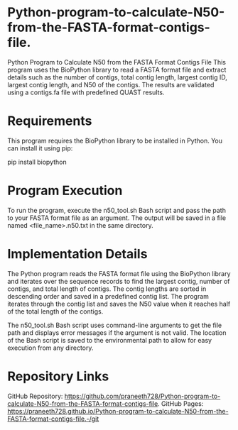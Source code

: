 # Python-program-to-calculate-N50-from-the-FASTA-format-contigs-file.
Python Program to Calculate N50 from the FASTA Format Contigs File
This program uses the BioPython library to read a FASTA format file and extract details such as the number of contigs, total contig length, largest contig ID, largest contig length, and N50 of the contigs. The results are validated using a contigs.fa file with predefined QUAST results.

# Requirements
This program requires the BioPython library to be installed in Python. You can install it using pip:

pip install biopython

# Program Execution
To run the program, execute the n50_tool.sh Bash script and pass the path to your FASTA format file as an argument. The output will be saved in a file named <file_name>.n50.txt in the same directory.

# Implementation Details
The Python program reads the FASTA format file using the BioPython library and iterates over the sequence records to find the largest contig, number of contigs, and total length of contigs. The contig lengths are sorted in descending order and saved in a predefined contig list. The program iterates through the contig list and saves the N50 value when it reaches half of the total length of the contigs.

The n50_tool.sh Bash script uses command-line arguments to get the file path and displays error messages if the argument is not valid. The location of the Bash script is saved to the environmental path to allow for easy execution from any directory.

# Repository Links
GitHub Repository: https://github.com/praneeth728/Python-program-to-calculate-N50-from-the-FASTA-format-contigs-file.
GitHub Pages: https://praneeth728.github.io/Python-program-to-calculate-N50-from-the-FASTA-format-contigs-file.-/git
